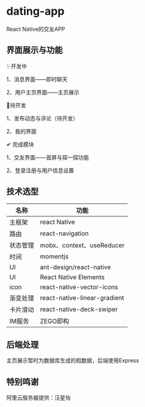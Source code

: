 # dating-app
React Native的交友APP

## 界面展示与功能
✨开发中

1、消息界面——即时聊天

2、用户主页界面——主页展示



👀待开发

1、发布动态与评论（待开发）

2、我的界面



✔ 完成模块

1、交友界面——首屏与探一探功能

2、登录注册与用户信息设置

## 技术选型

| 名称     | 功能                         |
| -------- | ---------------------------- |
| 主框架   | react Native                 |
| 路由     | react-navigation             |
| 状态管理 | mobx、context、useReducer    |
| 时间     | momentjs                     |
| UI       | ant-design/react-native      |
| UI       | React Native Elements        |
| icon     | react-native-vector-icons    |
| 渐变处理 | react-native-linear-gradient |
| 卡片滑动 | react-native-deck-swiper     |
| IM服务   | ZEGO即构                     |

## 后端处理

主页展示暂时为数据库生成的假数据，后端使用Express



## 特别鸣谢

阿里云服务器提供：汪星怡
